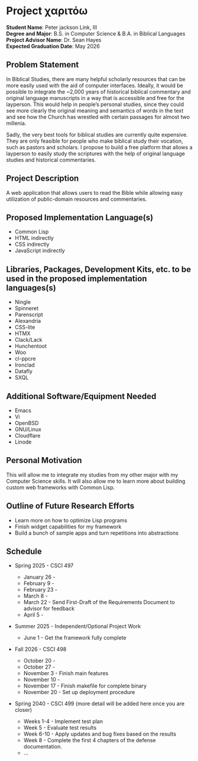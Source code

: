 Project χαριτόω
===================================================

**Student Name**: Peter jackson Link, III  
**Degree and Major**: B.S. in Computer Science & B.A. in Biblical Languages  
**Project Advisor Name**: Dr. Sean Hayes   
**Expected Graduation Date**: May 2026


Problem Statement
-----------------

In Biblical Studies, there are many helpful scholarly resources that can be more easily used with the aid of computer interfaces. Ideally, it would be possible to integrate the ~2,000 years of historical biblical commentary and original language manuscripts in a way that is accessible and free for the layperson. This would help in people’s personal studies, since they could see more clearly the original meaning and semantics of words in the text and see how the Church has wrestled with certain passages for almost two millenia.

Sadly, the very best tools for biblical studies are currently quite expensive. They are only feasible for people who make biblical study their vocation, such as pastors and scholars. I propose to build a free platform that allows a layperson to easily study the scriptures with the help of original language studies and historical commentaries.


Project Description
-------------------

A web application that allows users to read the Bible while allowing easy utilization of public-domain resources and commentaries.


Proposed Implementation Language(s) 
-----------------------------------

 - Common Lisp
 - HTML indirectly
 - CSS indirectly
 - JavaScript indirectly


Libraries, Packages, Development Kits, etc. to be used in the proposed implementation languages(s)
--------------------------------------------------------------------------------------------------

 - Ningle
 - Spinneret
 - Parenscript
 - Alexandria
 - CSS-lite
 - HTMX
 - Clack/Lack
 - Hunchentoot
 - Woo
 - cl-ppcre
 - Ironclad
 - Datafly
 - SXQL


Additional Software/Equipment Needed
------------------------------------

 - Emacs
 - Vi
 - OpenBSD
 - GNU/Linux
 - Cloudflare
 - Linode

Personal Motivation
-------------------

This will allow me to integrate my studies from my other major with my Computer Science skills. It will also allow me to learn more about building custom web frameworks with Common Lisp.

Outline of Future Research Efforts
----------------------------------

 - Learn more on how to optimize Lisp programs
 - Finish widget capabilities for my framework
 - Build a bunch of sample apps and turn repetitions into abstractions

Schedule
--------

*   Spring 2025 - CSCI 497
    -   January 26 - 
    -   February 9 - 
    -   February 23 - 
    -   March 8 - 
    -   March 22 - Send First-Draft of the Requirements Document to advisor for feedback
    -   April 5 - 

*   Summer 2025 - Independent/Optional Project Work
    -   June 1 - Get the framework fully complete

*   Fall 2026 - CSCI 498
    -   October 20 - 
    -   October 27 - 
    -   November 3 - Finish main features
    -   November 10 - 
    -   November 17 - Finish makefile for complete binary
    -   November 20 - Set up deployment procedure

*   Spring 2040 - CSCI 499 (more detail will be added here once you are closer)
    -   Weeks 1-4 - Implement test plan
    -   Week 5 - Evaluate test results
    -   Week 6-10 - Apply updates and bug fixes based on the results
    -   Week 8 - Complete the first 4 chapters of the defense documentation.
    -   ...
